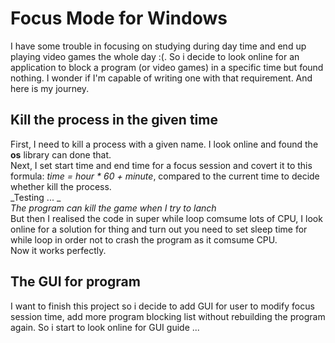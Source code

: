 # Focus Mode for Windows
I have some trouble in focusing on studying during day time and end up playing video games the whole day :(. So i decide to look online for an application to block a program (or video games) in a specific time but found nothing. I wonder if I'm capable of writing one with that requirement. And here is my journey.
## Kill the process in the given time
First, I need to kill a process with a given name. I look online and found the **os** library can done that.  
Next, I set start time and end time for a focus session and covert it to this formula: _time = hour * 60 + minute_, compared to the current time to decide whether kill the process.  
_Testing ... _  
_The program can kill the game when I try to lanch_  
But then I realised the code in super while loop comsume lots of CPU, I look online for a solution for thing and turn out you need to set sleep time for while loop in order not to crash the program as it comsume CPU.  
Now it works perfectly.  
## The GUI for program
I want to finish this project so i decide to add GUI for user to modify focus session time, add more program blocking list without rebuilding the program again. So i start to look online for GUI guide ...  
